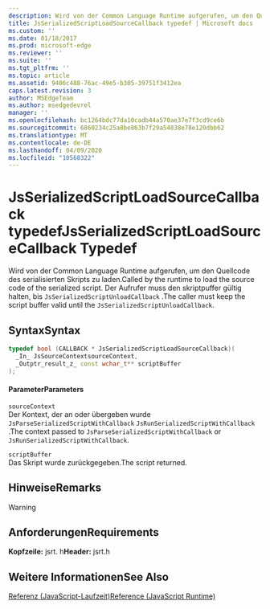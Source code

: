 ```yaml
---
description: Wird von der Common Language Runtime aufgerufen, um den Quellcode des serialisierten Skripts zu laden. Der Aufrufer muss den skriptpuffer gültig halten, bis `JsSerializedScriptUnloadCallback` .
title: JsSerializedScriptLoadSourceCallback typedef | Microsoft docs
ms.custom: ''
ms.date: 01/18/2017
ms.prod: microsoft-edge
ms.reviewer: ''
ms.suite: ''
ms.tgt_pltfrm: ''
ms.topic: article
ms.assetid: 9406c488-76ac-49e5-b305-39751f3412ea
caps.latest.revision: 3
author: MSEdgeTeam
ms.author: msedgedevrel
manager: ''
ms.openlocfilehash: bc1264bdc77da10cadb44a570ae37e7f3cd9ce6b
ms.sourcegitcommit: 6860234c25a8be863b7f29a54838e78e120dbb62
ms.translationtype: MT
ms.contentlocale: de-DE
ms.lasthandoff: 04/09/2020
ms.locfileid: "10568322"
---
```

# <span data-ttu-id="62cda-104">JsSerializedScriptLoadSourceCallback typedef</span><span class="sxs-lookup"><span data-stu-id="62cda-104">JsSerializedScriptLoadSourceCallback Typedef</span></span>
<span data-ttu-id="62cda-105">Wird von der Common Language Runtime aufgerufen, um den Quellcode des serialisierten Skripts zu laden.</span><span class="sxs-lookup"><span data-stu-id="62cda-105">Called by the runtime to load the source code of the serialized script.</span></span> <span data-ttu-id="62cda-106">Der Aufrufer muss den skriptpuffer gültig halten, bis `JsSerializedScriptUnloadCallback` .</span><span class="sxs-lookup"><span data-stu-id="62cda-106">The caller must keep the script buffer valid until the `JsSerializedScriptUnloadCallback`.</span></span>  
  
## <span data-ttu-id="62cda-107">Syntax</span><span class="sxs-lookup"><span data-stu-id="62cda-107">Syntax</span></span>  
  
```cpp  
typedef bool (CALLBACK * JsSerializedScriptLoadSourceCallback)(  
  _In_ JsSourceContextsourceContext,  
  _Outptr_result_z_ const wchar_t** scriptBuffer  
);  
```  
  
#### <span data-ttu-id="62cda-108">Parameter</span><span class="sxs-lookup"><span data-stu-id="62cda-108">Parameters</span></span>  
 `sourceContext`  
 <span data-ttu-id="62cda-109">Der Kontext, der an oder übergeben wurde `JsParseSerializedScriptWithCallback` `JsRunSerializedScriptWithCallback` .</span><span class="sxs-lookup"><span data-stu-id="62cda-109">The context passed to `JsParseSerializedScriptWithCallback` or `JsRunSerializedScriptWithCallback`.</span></span>  
  
 `scriptBuffer`  
 <span data-ttu-id="62cda-110">Das Skript wurde zurückgegeben.</span><span class="sxs-lookup"><span data-stu-id="62cda-110">The script returned.</span></span>  
  
## <span data-ttu-id="62cda-111">Hinweise</span><span class="sxs-lookup"><span data-stu-id="62cda-111">Remarks</span></span>  
  
> [!WARNING]
## <span data-ttu-id="62cda-112">Anforderungen</span><span class="sxs-lookup"><span data-stu-id="62cda-112">Requirements</span></span>  
 <span data-ttu-id="62cda-113">**Kopfzeile:** jsrt. h</span><span class="sxs-lookup"><span data-stu-id="62cda-113">**Header:** jsrt.h</span></span>  
  
## <span data-ttu-id="62cda-114">Weitere Informationen</span><span class="sxs-lookup"><span data-stu-id="62cda-114">See Also</span></span>  
 [<span data-ttu-id="62cda-115">Referenz (JavaScript-Laufzeit)</span><span class="sxs-lookup"><span data-stu-id="62cda-115">Reference (JavaScript Runtime)</span></span>](../chakra-hosting/reference-javascript-runtime.md)